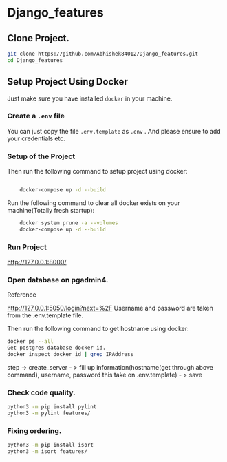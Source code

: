 # Django_features

## Clone Project.

```sh
git clone https://github.com/Abhishek84012/Django_features.git
cd Django_features
```

## Setup Project Using Docker

Just make sure you have installed `docker` in your machine.

### Create a `.env` file

You can just copy the file `.env.template` as `.env` . And please ensure to add your credentials etc.

### Setup of the Project

Then run the following command to setup project using docker:

```sh 

    docker-compose up -d --build

```

Run the following command to clear all docker exists on your machine(Totally fresh startup):

```sh
    docker system prune -a --volumes
    docker-compose up -d --build

```

### Run Project

http://127.0.0.1:8000/

### Open database on pgadmin4.

Reference <!-- https://towardsdatascience.com/how-to-run-postgresql-and-pgadmin-using-docker-3a6a8ae918b5 -->

http://127.0.0.1:5050/login?next=%2F
Username and password are taken from the .env.template file.

Then run the following command to get hostname using docker:

```sh
docker ps --all
Get postgres database docker id.
docker inspect docker_id | grep IPAddress
```

step -> create_server - >  fill up information(hostname(get through above command), username, password this take on .env.template) - > save 

### Check code quality.

<!-- https://pypi.org/project/pylint/ -->

```sh
python3 -m pip install pylint
python3 -m pylint features/
```

### Fixing ordering.

```sh
python3 -m pip install isort
python3 -m isort features/
```

